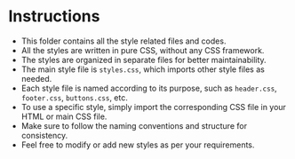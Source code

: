 # Instructions

- This folder contains all the style related files and codes.
- All the styles are written in pure CSS, without any CSS framework.
- The styles are organized in separate files for better maintainability.
- The main style file is `styles.css`, which imports other style files as needed.
- Each style file is named according to its purpose, such as `header.css`, `footer.css`, `buttons.css`, etc.
- To use a specific style, simply import the corresponding CSS file in your HTML or main CSS file.
- Make sure to follow the naming conventions and structure for consistency.
- Feel free to modify or add new styles as per your requirements. 